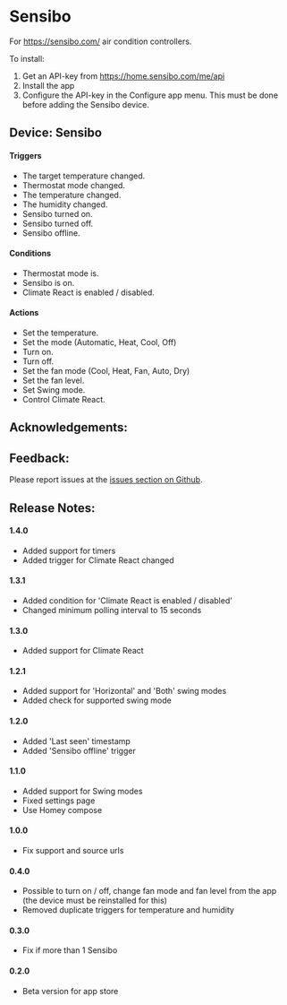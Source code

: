 # Sensibo

For https://sensibo.com/ air condition controllers.

To install:

1. Get an API-key from https://home.sensibo.com/me/api
2. Install the app
3. Configure the API-key in the Configure app menu.  This must be done before adding the Sensibo device.

## Device: Sensibo

#### Triggers

- The target temperature changed.
- Thermostat mode changed.
- The temperature changed.
- The humidity changed.
- Sensibo turned on.
- Sensibo turned off.
- Sensibo offline.

#### Conditions

- Thermostat mode is.
- Sensibo is on.
- Climate React is enabled / disabled.

#### Actions

- Set the temperature.
- Set the mode (Automatic, Heat, Cool, Off)
- Turn on.
- Turn off.
- Set the fan mode (Cool, Heat, Fan, Auto, Dry)
- Set the fan level.
- Set Swing mode.
- Control Climate React.

## Acknowledgements:

## Feedback:

Please report issues at the [issues section on Github](https://github.com/balmli/com.sensibo/issues).

## Release Notes:

#### 1.4.0

- Added support for timers
- Added trigger for Climate React changed

#### 1.3.1

- Added condition for 'Climate React is enabled / disabled'
- Changed minimum polling interval to 15 seconds

#### 1.3.0

- Added support for Climate React

#### 1.2.1

- Added support for 'Horizontal' and 'Both' swing modes
- Added check for supported swing mode

#### 1.2.0

- Added 'Last seen' timestamp
- Added 'Sensibo offline' trigger

#### 1.1.0

- Added support for Swing modes
- Fixed settings page
- Use Homey compose

#### 1.0.0

- Fix support and source urls

#### 0.4.0

- Possible to turn on / off, change fan mode and fan level from the app (the device must be reinstalled for this)
- Removed duplicate triggers for temperature and humidity

#### 0.3.0

- Fix if more than 1 Sensibo

#### 0.2.0

- Beta version for app store
